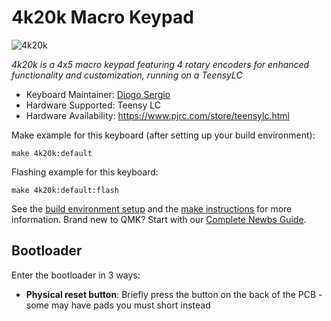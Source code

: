 # 4k20k Macro Keypad 

![4k20k](4k20k.jpg)

*4k20k is a 4x5 macro keypad featuring 4 rotary encoders for enhanced functionality and customization, running on a TeensyLC*

* Keyboard Maintainer: [Diogo Sergio](https://github.com/diogorsergio)
* Hardware Supported: Teensy LC
* Hardware Availability: https://www.pjrc.com/store/teensylc.html

Make example for this keyboard (after setting up your build environment):

    make 4k20k:default

Flashing example for this keyboard:

    make 4k20k:default:flash

See the [build environment setup](https://docs.qmk.fm/#/getting_started_build_tools) and the [make instructions](https://docs.qmk.fm/#/getting_started_make_guide) for more information. Brand new to QMK? Start with our [Complete Newbs Guide](https://docs.qmk.fm/#/newbs).

## Bootloader

Enter the bootloader in 3 ways:
* **Physical reset button**: Briefly press the button on the back of the PCB - some may have pads you must short instead
